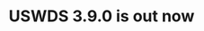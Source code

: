 ---
title: USWDS 3.9.0 is out now
category: Releases
tags:
 - Releases
excerpt: USWDS version 3.9.0 is out now!
url: https://github.com/uswds/uswds/releases/tag/v3.9.0
---